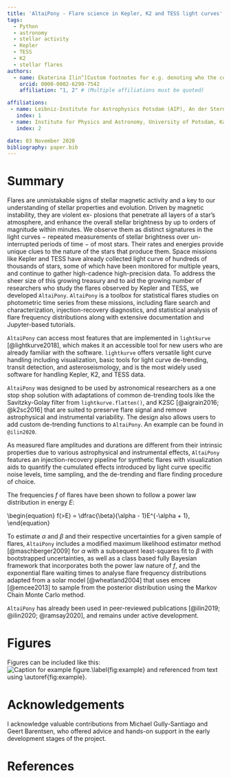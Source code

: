```yaml
---
title: 'AltaiPony - Flare science in Kepler, K2 and TESS light curves'
tags:
  - Python
  - astronomy
  - stellar activity
  - Kepler
  - TESS
  - K2
  - stellar flares
authors:
  - name: Ekaterina Ilin^[Custom footnotes for e.g. denoting who the corresponding author is can be included like this.]
    orcid: 0000-0002-6299-7542
    affiliation: "1, 2" # (Multiple affiliations must be quoted)

affiliations:
 - name: Leibniz-Institute for Astrophysics Potsdam (AIP), An der Sternwarte 16, 14482 Potsdam, Germany
   index: 1
 - name: Institute for Physics and Astronomy, University of Potsdam, Karl-Liebknecht-Str. 24/25, 14476 Potsdam, Germany
   index: 2

date: 03 November 2020
bibliography: paper.bib
---
```


# Summary

Flares are unmistakable signs of stellar magnetic activity and a key to our understanding
of stellar properties and evolution. Driven by magnetic instability, they are violent ex-
plosions that penetrate all layers of a star’s atmosphere, and enhance the overall stellar
brightness by up to orders of magnitude within minutes. We observe them as distinct
signatures in the light curves − repeated measurements of stellar brightness over un-
interrupted periods of time − of most stars. Their rates and energies provide
unique clues to the nature of the stars that produce them. Space missions like Kepler and TESS have already
collected light curve of hundreds of thousands of stars, some of which have been 
monitored for multiple years, and continue to gather high-cadence high-precision
data. To address the sheer size of this growing treasury and to aid the growing number of 
researchers who study the flares observed by Kepler and TESS, we developed `AltaiPony`. 
`AltaiPony` is a toolbox for statistical flares studies on photometric time series 
from these missions, including flare search and characterization, injection-recovery diagnostics, 
and statistical analysis of flare frequency distributions along with extensive 
documentation and Jupyter-based tutorials.


`AltaiPony` can access most features that are implemented in `lightkurve` [@lightkurve2018], 
which makes it an accessible tool for new users who are already familiar with 
the software. `lightkurve` offers versatile light curve handling including 
visualization, basic tools for light curve de-trending, transit detection, and 
asteroseismology, and is the most widely used software for handling Kepler, 
K2, and TESS data.


`AltaiPony` was designed to be used by astronomical researchers as a one stop shop 
solution with adaptations of common de-trending tools like the Savitzky-Golay filter
from `lightkurve.flatten()`, and K2SC [@aigrain2016; @k2sc2016] that are suited 
to preserve flare signal and remove astrophysical and instrumental variability. 
The design also allows users to add custom de-trending functions to `AltaiPony`. 
An example can be found in `@ilin2020`.

As measured flare amplitudes and durations are different from their intrinsic properties 
due to various astrophysical and instrumental effects, `AltaiPony` features an 
injection-recovery pipeline for synthetic flares with visualization aids to quantify 
the cumulated effects  introduced by light curve specific noise levels, time sampling,
 and the de-trending and flare finding procedure of choice. 

The frequencies $f$ of flares have been shown to follow a power law distribution in energy $E$:

\begin{equation}
f(>E) = \dfrac{\beta}{\alpha - 1}E^{-\alpha + 1},
\end{equation}

To estimate $\alpha$ and $\beta$ and their respective uncertainties for a given sample
 of flares, `AltaiPony` includes a modified maximum likelihood estimator method 
[@maschberger2009] for $\alpha$ with a subsequent least-squares fit to $\beta$ with 
bootstrapped uncertainties, as well as a class based fully Bayesian framework that 
incorporates both the power law nature of $f$, and the exponential flare waiting times 
to analyse flare frequency distributions adapted from a solar model [@wheatland2004] 
that uses emcee [@emcee2013] to sample from the posterior distribution using 
the Markov Chain Monte Carlo method.

`AltaiPony` has already been used in peer-reviewed publications [@ilin2019; @ilin2020; @ramsay2020], 
and remains under active development.

# Figures

Figures can be included like this:
![Caption for example figure.\label{fig:example}](figure.png)
and referenced from text using \autoref{fig:example}.

# Acknowledgements

I acknowledge valuable contributions from Michael Gully-Santiago and Geert Barentsen,
who offered advice and hands-on support in the early development
stages of the project.

# References
